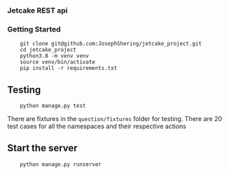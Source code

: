### Jetcake REST api


### Getting Started

```
    git clone git@github.com:JosephShering/jetcake_project.git
    cd jetcake_project
    python3.8 -m venv venv
    source venv/bin/activate
    pip install -r requirements.txt
```

## Testing
```
    python manage.py test
```
There are fixtures in the `question/fixtures` folder for testing.
There are 20 test cases for all the namespaces and their respective actions


## Start the server
```
    python manage.py runserver
```
